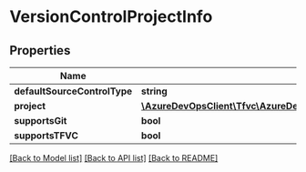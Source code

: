 # VersionControlProjectInfo

## Properties
Name | Type | Description | Notes
------------ | ------------- | ------------- | -------------
**defaultSourceControlType** | **string** |  | [optional] 
**project** | [**\AzureDevOpsClient\Tfvc\AzureDevOpsClient\Tfvc\Model\TeamProjectReference**](TeamProjectReference.md) |  | [optional] 
**supportsGit** | **bool** |  | [optional] 
**supportsTFVC** | **bool** |  | [optional] 

[[Back to Model list]](../README.md#documentation-for-models) [[Back to API list]](../README.md#documentation-for-api-endpoints) [[Back to README]](../README.md)


